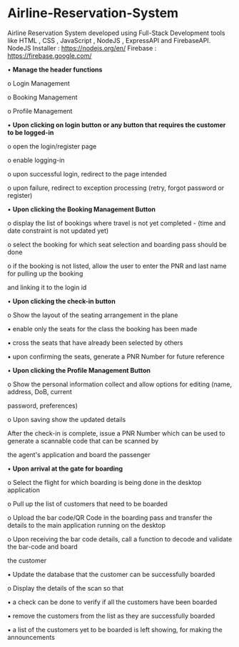 # Airline-Reservation-System

  Airline Reservation System developed using Full-Stack Development tools like HTML , CSS , JavaScript , NodeJS , ExpressAPI and FirebaseAPI.
  NodeJS Installer : https://nodejs.org/en/
  Firebase : https://firebase.google.com/

• **Manage the header functions**

o Login Management

o Booking Management

o Profile Management

• **Upon clicking on login button or any button that requires the customer to be logged-in**

o open the login/register page

o enable logging-in

o upon successful login, redirect to the page intended

o upon failure, redirect to exception processing (retry, forgot password or register)


• **Upon clicking the Booking Management Button**

o display the list of bookings where travel is not yet completed - (time and date constraint is not updated yet)

o select the booking for which seat selection and boarding pass should be done

o if the booking is not listed, allow the user to enter the PNR and last name for pulling up the booking

and linking it to the login id

• **Upon clicking the check-in button**

o Show the layout of the seating arrangement in the plane

▪ enable only the seats for the class the booking has been made

▪ cross the seats that have already been selected by others

▪ upon confirming the seats, generate a PNR Number for future reference


• **Upon clicking the Profile Management Button**

o Show the personal information collect and allow options for editing (name, address, DoB, current

password, preferences)

o Upon saving show the updated details

After the check-in is complete, issue a PNR Number which can be used to generate a scannable code that can be scanned by

the agent's application and board the passenger


• **Upon arrival at the gate for boarding**

o Select the flight for which boarding is being done in the desktop application

o Pull up the list of customers that need to be boarded

o Upload the bar code/QR Code in the boarding pass and transfer the details to the main application running on the desktop

o Upon receiving the bar code details, call a function to decode and validate the bar-code and board

the customer

▪ Update the database that the customer can be successfully boarded

o Display the details of the scan so that

▪ a check can be done to verify if all the customers have been boarded

▪ remove the customers from the list as they are successfully boarded

▪ a list of the customers yet to be boarded is left showing, for making the announcements
